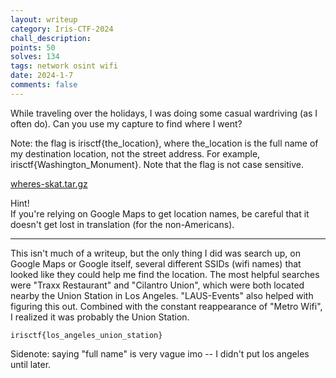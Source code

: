 ```yaml
---
layout: writeup
category: Iris-CTF-2024
chall_description:
points: 50
solves: 134
tags: network osint wifi
date: 2024-1-7
comments: false
---
```


While traveling over the holidays, I was doing some casual wardriving (as I often do). Can you use my capture to find where I went?  

Note: the flag is irisctf{the_location}, where the_location is the full name of my destination location, not the street address. For example, irisctf{Washington_Monument}. Note that the flag is not case sensitive.  

[wheres-skat.tar.gz](https://github.com/Nightxade/ctf-writeups/blob/master/assets/CTFs/Iris-CTF-2024/wheres-skat.tar.gz)  

Hint!  
If you're relying on Google Maps to get location names, be careful that it doesn't get lost in translation (for the non-Americans).  

---

This isn't much of a writeup, but the only thing I did was search up, on Google Maps or Google itself, several different SSIDs (wifi names) that looked like they could help me find the location. The most helpful searches were "Traxx Restaurant" and "Cilantro Union", which were both located nearby the Union Station in Los Angeles. "LAUS-Events" also helped with figuring this out. Combined with the constant reappearance of "Metro Wifi", I realized it was probably the Union Station.

    irisctf{los_angeles_union_station}

Sidenote: saying "full name" is very vague imo -- I didn't put los angeles until later.